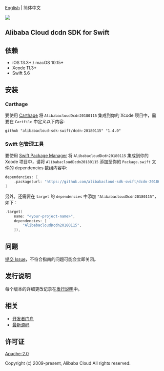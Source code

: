 [English](README.md) | 简体中文

![](https://aliyunsdk-pages.alicdn.com/icons/AlibabaCloud.svg)

## Alibaba Cloud dcdn SDK for Swift

## 依赖

- iOS 13.3+ / macOS 10.15+
- Xcode 11.3+
- Swift 5.6

## 安装

### Carthage

要使用 [Carthage](https://github.com/Carthage/Carthage) 将 `AlibabacloudDcdn20180115` 集成到你的 Xcode 项目中，需要在 `Cartfile` 中定义以下内容:

```ogdl
github "alibabacloud-sdk-swift/dcdn-20180115" "1.4.0"
```

### Swift 包管理工具

要使用 [Swift Package Manager](https://swift.org/package-manager/) 将 `AlibabacloudDcdn20180115` 集成到你的 Xcode 项目中，请将 `AlibabacloudDcdn20180115` 添加至你的 `Package.swift` 文件的 dependencies 数组内容中:

```swift
dependencies: [
    .package(url: "https://github.com/alibabacloud-sdk-swift/dcdn-20180115.git", from: "1.4.0")
]
```

另外，还需要在 `target` 的 `dependencies` 中添加 `"AlibabacloudDcdn20180115"`，如下：

```swift
.target(
    name: "<your-project-name>",
    dependencies: [
        "AlibabacloudDcdn20180115",
    ]),
```

## 问题

[提交 Issue](https://github.com/alibabacloud-sdk-swift/dcdn-20180115/issues/new)，不符合指南的问题可能会立即关闭。

## 发行说明

每个版本的详细更改记录在[发行说明](./ChangeLog.txt)中。

## 相关

* [开发者门户](https://next.api.aliyun.com/home)
* [最新源码](https://github.com/alibabacloud-sdk-swift/dcdn-20180115)

## 许可证

[Apache-2.0](http://www.apache.org/licenses/LICENSE-2.0)

Copyright (c) 2009-present, Alibaba Cloud All rights reserved.
